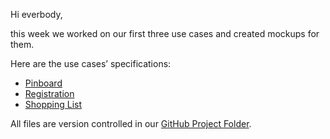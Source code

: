 Hi everbody,

this week we worked on our first three use cases and created mockups for them.

Here are the use cases’ specifications:

 - [Pinboard](https://github.com/WGPlaner/wg_planer/blob/master/Documentation/UC/UC_Pinboard.md)
 - [Registration](https://github.com/WGPlaner/wg_planer/blob/master/Documentation/UC/UC_Registration.md)
 - [Shopping List](https://github.com/WGPlaner/wg_planer/blob/master/Documentation/UC/UC_Shopping_List.md)

All files are version controlled in our [GitHub Project Folder](https://github.com/WGPlaner/wg_planer/).
